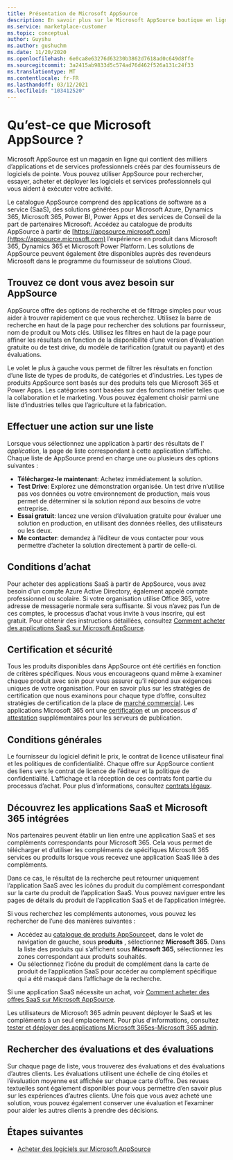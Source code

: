 ```yaml
---
title: Présentation de Microsoft AppSource
description: En savoir plus sur le Microsoft AppSource boutique en ligne et sur la recherche et le catalogue complet des logiciels et solutions.
ms.service: marketplace-customer
ms.topic: conceptual
author: Guyshu
ms.author: gushuchm
ms.date: 11/20/2020
ms.openlocfilehash: 6e0ca8e63276d63230b3862d7618ad0c649d8ffe
ms.sourcegitcommit: 3a2415ab9833d5c574ad76d462f526a131c24f33
ms.translationtype: MT
ms.contentlocale: fr-FR
ms.lasthandoff: 03/12/2021
ms.locfileid: "103412520"
---
```

# <a name="what-is-microsoft-appsource"></a>Qu’est-ce que Microsoft AppSource ?

Microsoft AppSource est un magasin en ligne qui contient des milliers d’applications et de services professionnels créés par des fournisseurs de logiciels de pointe. Vous pouvez utiliser AppSource pour rechercher, essayer, acheter et déployer les logiciels et services professionnels qui vous aident à exécuter votre activité.

Le catalogue AppSource comprend des applications de software as a service (SaaS), des solutions générées pour Microsoft Azure, Dynamics 365, Microsoft 365, Power BI, Power Apps et des services de Conseil de la part de partenaires Microsoft. Accédez au catalogue de produits AppSource à partir de [https://appsource.microsoft.com](https://appsource.microsoft.com) l’expérience en produit dans Microsoft 365, Dynamics 365 et Microsoft Power Platform. Les solutions de AppSource peuvent également être disponibles auprès des revendeurs Microsoft dans le programme du fournisseur de solutions Cloud.

## <a name="find-what-you-need-on-appsource"></a>Trouvez ce dont vous avez besoin sur AppSource

AppSource offre des options de recherche et de filtrage simples pour vous aider à trouver rapidement ce que vous recherchez. Utilisez la barre de recherche en haut de la page pour rechercher des solutions par fournisseur, nom de produit ou Mots clés. Utilisez les filtres en haut de la page pour affiner les résultats en fonction de la disponibilité d’une version d’évaluation gratuite ou de test drive, du modèle de tarification (gratuit ou payant) et des évaluations.

Le volet le plus à gauche vous permet de filtrer les résultats en fonction d’une liste de types de produits, de catégories et d’industries. Les types de produits AppSource sont basés sur des produits tels que Microsoft 365 et Power Apps. Les catégories sont basées sur des fonctions métier telles que la collaboration et le marketing. Vous pouvez également choisir parmi une liste d’industries telles que l’agriculture et la fabrication.

## <a name="take-action-on-a-listing"></a>Effectuer une action sur une liste

Lorsque vous sélectionnez une application à partir des résultats de l' _application_, la page de liste correspondant à cette application s’affiche. Chaque liste de AppSource prend en charge une ou plusieurs des options suivantes :

- **Téléchargez-le maintenant**: Achetez immédiatement la solution.
- **Test Drive**: Explorez une démonstration organisée. Un test drive n’utilise pas vos données ou votre environnement de production, mais vous permet de déterminer si la solution répond aux besoins de votre entreprise.
- **Essai gratuit**: lancez une version d’évaluation gratuite pour évaluer une solution en production, en utilisant des données réelles, des utilisateurs ou les deux.
- **Me contacter**: demandez à l’éditeur de vous contacter pour vous permettre d’acheter la solution directement à partir de celle-ci.

## <a name="purchasing-requirements"></a>Conditions d’achat

Pour acheter des applications SaaS à partir de AppSource, vous avez besoin d’un compte Azure Active Directory, également appelé compte professionnel ou scolaire. Si votre organisation utilise Office 365, votre adresse de messagerie normale sera suffisante. Si vous n’avez pas l’un de ces comptes, le processus d’achat vous invite à vous inscrire, qui est gratuit. Pour obtenir des instructions détaillées, consultez [Comment acheter des applications SaaS sur Microsoft AppSource](purchase-software-appsource.md).

## <a name="certification-and-security"></a>Certification et sécurité

Tous les produits disponibles dans AppSource ont été certifiés en fonction de critères spécifiques. Nous vous encourageons quand même à examiner chaque produit avec soin pour vous assurer qu’il répond aux exigences uniques de votre organisation. Pour en savoir plus sur les stratégies de certification que nous examinons pour chaque type d’offre, consultez stratégies de certification de la place de [marché commercial](/legal/marketplace/certification-policies). Les applications Microsoft 365 ont une [certification](/microsoft-365-app-certification/docs/enterprise-app-certification-guide) et un processus d' [attestation](/microsoft-365-app-certification/docs/enterprise-app-attestation-guide) supplémentaires pour les serveurs de publication.

## <a name="terms-and-conditions"></a>Conditions générales

Le fournisseur du logiciel définit le prix, le contrat de licence utilisateur final et les politiques de confidentialité. Chaque offre sur AppSource contient des liens vers le contrat de licence de l’éditeur et la politique de confidentialité. L’affichage et la réception de ces contrats font partie du processus d’achat. Pour plus d’informations, consultez [contrats légaux](legal-contracts.md).

## <a name="discover-saas-and-microsoft-365-integrated-apps"></a>Découvrez les applications SaaS et Microsoft 365 intégrées

Nos partenaires peuvent établir un lien entre une application SaaS et ses compléments correspondants pour Microsoft 365. Cela vous permet de télécharger et d’utiliser les compléments de spécifiques Microsoft 365 services ou produits lorsque vous recevez une application SaaS liée à des compléments.

Dans ce cas, le résultat de la recherche peut retourner uniquement l’application SaaS avec les icônes du produit du complément correspondant sur la carte du produit de l’application SaaS. Vous pouvez naviguer entre les pages de détails du produit de l’application SaaS et de l’application intégrée.

Si vous recherchez les compléments autonomes, vous pouvez les rechercher de l’une des manières suivantes :

- Accédez au [catalogue de produits AppSource](https://appsource.microsoft.com/marketplace/apps/)et, dans le volet de navigation de gauche, sous **produits** , sélectionnez **Microsoft 365**. Dans la liste des produits qui s’affichent sous **Microsoft 365**, sélectionnez les zones correspondant aux produits souhaités.
- Ou sélectionnez l’icône du produit de complément dans la carte de produit de l’application SaaS pour accéder au complément spécifique qui a été masqué dans l’affichage de la recherche.

Si une application SaaS nécessite un achat, voir [Comment acheter des offres SaaS sur Microsoft AppSource](purchase-software-appsource.md).

Les utilisateurs de Microsoft 365 admin peuvent déployer le SaaS et les compléments à un seul emplacement. Pour plus d’informations, consultez [tester et déployer des applications Microsoft 365es-Microsoft 365 admin](/microsoft-365/admin/manage/test-and-deploy-microsoft-365-apps).

## <a name="find-ratings-and-reviews"></a>Rechercher des évaluations et des évaluations

Sur chaque page de liste, vous trouverez des évaluations et des évaluations d’autres clients. Les évaluations utilisent une échelle de cinq étoiles et l’évaluation moyenne est affichée sur chaque carte d’offre. Des revues textuelles sont également disponibles pour vous permettre d’en savoir plus sur les expériences d’autres clients. Une fois que vous avez acheté une solution, vous pouvez également conserver une évaluation et l’examiner pour aider les autres clients à prendre des décisions.

## <a name="next-steps"></a>Étapes suivantes

- [Acheter des logiciels sur Microsoft AppSource](purchase-software-appsource.md)

